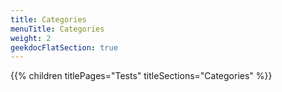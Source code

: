 ```yaml
---
title: Categories
menuTitle: Categories
weight: 2 
geekdocFlatSection: true
---
```


{{% children titlePages="Tests" titleSections="Categories" %}}
